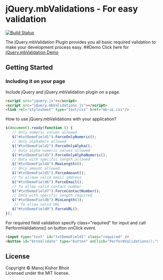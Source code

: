 # jQuery.mbValidations - For easy validation
[![Build Status](https://travis-ci.org/manojbhoir28/jQuery.mbValidations.png)](https://travis-ci.org/manojbhoir28/jQuery.mbValidations.png)

The jQuery.mbValidation Plugin provides you all basic required validation to make your development process easy.
##Demo
Click here for [jQuery.mbValidation Demo](https://manojbhoir28.github.io/jQuery.mbValidations/demo/index.html)
## Getting Started
### Including it on your page
Include jQuery and jQuery.mbValidation plugin on a page.
```html
<script src="jquery.js"></script>
<script src="jQuery.mbValidations.js"></script>
<link rel="stylesheet" type="text/css" href="mb-ui.css"/>
```
How to use jQuery.mbValidations with your application?
```js
$(document).ready(function () {
   // Only numeric values allowed
   $("#txtDemoField1").ForceOnlyNumeric();
   // Only alphabets allowed
   $("#txtDemoField2").ForceOnlyAlpha();
   // Only alpha-numeric values allowed
   $("#txtDemoField3").ForceOnlyAlphaNumeric();
   // Data with specific length allowed
   $("#txtDemoField4").MaxLength(8);
   // Only amount allowed
   $("#txtDemoField5").ForceAmount();
   // To allowe valid email address
   $("#txtDemoField6").ForceEmail();
   // To allow valid contact number
   $("#txtDemoField7").ForceContactNumber();
   // Data with specific length required
   $("#txtDemoField8").MinLength(3);
    // To allow valid URL
   $("#txtDemoField9").ForceURL();
});
```
For required field validation specify class="required" for input and call PerformValidations() on button onClick event.
```html
<input type="text" id="txtDemoField1" class="required" />
<button id="btnValidate" type="button" onClick="PerformValidations();">Validate</button>
```
## License
Copyright &copy; Manoj Kishor Bhoir<br>
Licensed under the MIT license.
